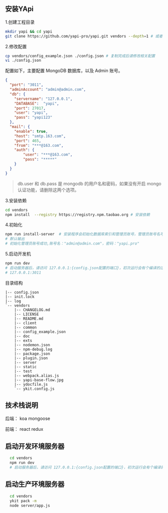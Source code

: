 ## 安装YApi

1.创建工程目录

```bash
mkdir yapi && cd yapi
git clone https://github.com/yapi-pro/yapi.git vendors --depth=1 # 或者下载 zip 包解压到 vendors 目录
```

2.修改配置

```bash
cp vendors/config_example.json ./config.json # 复制完成后请修改相关配置
vi ./config.json
```

配置如下，主要配置 MongoDB 数据库，以及 Admin 账号。

```json
{
  "port": "3011",
  "adminAccount": "admin@admin.com",
  "db": {
    "servername": "127.0.0.1",
    "DATABASE":  "yapi",
    "port": 27017,
    "user": "yapi",
    "pass": "yapi123"
  },
  "mail": {
    "enable": true,
    "host": "smtp.163.com",
    "port": 465,
    "from": "***@163.com",
    "auth": {
        "user": "***@163.com",
        "pass": "*****"
    }
  }
}
```
> db.user 和 db.pass 是 mongodb 的用户名和密码，如果没有开启 mongo 认证功能，请删除这两个选项。

3.安装依赖

```bash
cd vendors
npm install  --registry https://registry.npm.taobao.org # 安装依赖
```

4.初始化

```bash
npm run install-server  # 安装程序会初始化数据库索引和管理员账号，管理员账号名可在 config.json 配置
# 默认输出
# 初始化管理员账号成功,账号名："admin@admin.com"，密码："yapi.pro"
```

5.启动开发机

```bash
npm run dev
# 启动服务器后，请访问 127.0.0.1:{config.json配置的端口}，初次运行会有个编译的过程，请耐心等候
# 127.0.0.1:3011
```

目录结构

```
|-- config.json
|-- init.lock
|-- log
`-- vendors
    |-- CHANGELOG.md
    |-- LICENSE
    |-- README.md
    |-- client
    |-- common
    |-- config_example.json
    |-- doc
    |-- exts
    |-- nodemon.json
    |-- npm-debug.log
    |-- package.json
    |-- plugin.json
    |-- server
    |-- static
    |-- test
    |-- webpack.alias.js
    |-- yapi-base-flow.jpg
    |-- ydocfile.js
    `-- ykit.config.js
```



## 技术栈说明

后端： koa mongoose

前端： react redux

## 启动开发环境服务器

```bash
  cd vendors
  npm run dev
  # 启动服务器后，请访问 127.0.0.1:{config.json配置的端口}，初次运行会有个编译的过程，请耐心等候
```

## 启动生产环境服务器

```bash
  cd vendors
  ykit pack -m
  node server/app.js
```